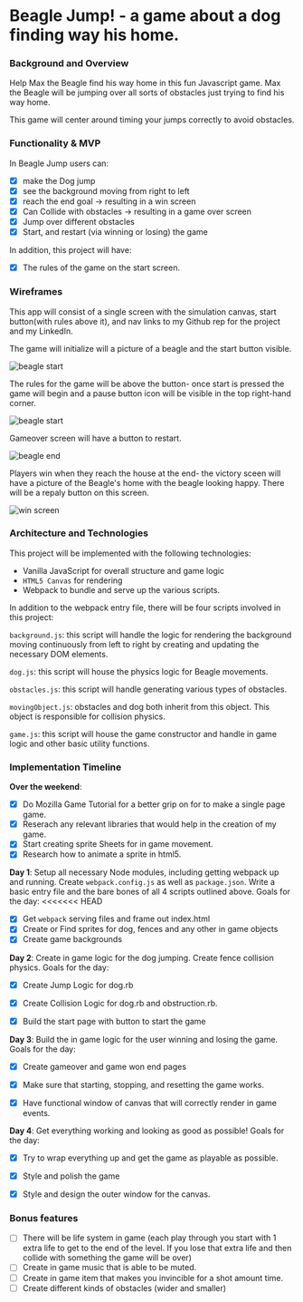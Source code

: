 # Beagle Jump! - a game about a dog finding way his home.

### Background and Overview

Help Max the Beagle find his way home in this fun Javascript game. Max the Beagle will be jumping over all sorts of obstacles just trying to find his way home.

This game will center around timing your jumps correctly to avoid obstacles.


### Functionality & MVP  

In Beagle Jump users can:
- [X] make the Dog jump
- [X] see the background moving from right to left
- [X] reach the end goal -> resulting in a win screen
- [X] Can Collide with obstacles -> resulting in a game over screen
- [X] Jump over different obstacles
- [X] Start, and restart (via winning or losing) the game

In addition, this project will have:
- [X] The rules of the game on the start screen.

### Wireframes
This app will consist of a single screen with the simulation canvas, start button(with rules above it), and nav links to my Github rep for the project and my LinkedIn.  

The game will initialize will a picture of a beagle and the start button visible.

![beagle start](https://i.imgur.com/Fs7GjNp.png)


The rules for the game will be above the button- once start is pressed the game will begin and a pause button icon will be visible in the top right-hand corner.


![beagle start](https://i.imgur.com/S3Bjf9b.png)


Gameover screen will have a button to restart.


![beagle end](https://i.imgur.com/KG9bcoW.png)


Players win when they reach the house at the end- the victory sceen will have a picture of the Beagle's home with the beagle looking happy. There will be a repaly button on this screen.


![win screen](https://i.imgur.com/vamq3Oz.png)


### Architecture and Technologies

This project will be implemented with the following technologies:

- Vanilla JavaScript for overall structure and game logic
- `HTML5 Canvas` for rendering
- Webpack to bundle and serve up the various scripts.

In addition to the webpack entry file, there will be four scripts involved in this project:

`background.js`: this script will handle the logic for rendering the background moving continuously from left to right by creating and updating the necessary DOM elements.

`dog.js`: this script will house the physics logic for Beagle movements.

`obstacles.js`: this script will handle generating various types of obstacles.

`movingObject.js`: obstacles and dog both inherit from this object. This object is responsible for collision physics.

`game.js`: this script will house the game constructor and handle in game logic and other basic utility functions.

### Implementation Timeline

**Over the weekend**:
- [x] Do Mozilla Game Tutorial for a better grip on for to make a single page game.
- [x] Reserach any relevant libraries that would help in the creation of my game.
- [x] Start creating sprite Sheets for in game movement.
- [x] Research how to animate a sprite in html5.

**Day 1**: Setup all necessary Node modules, including getting webpack up and running.  Create `webpack.config.js` as well as `package.json`.  Write a basic entry file and the bare bones of all 4 scripts outlined above.  Goals for the day:
<<<<<<< HEAD
- [X] Get `webpack` serving files and frame out index.html
- [X] Create or Find sprites for dog, fences and any other in game objects
- [X] Create game backgrounds

**Day 2**: Create in game logic for the dog jumping. Create fence collision physics. Goals for the day:

- [X] Create Jump Logic for dog.rb
- [X] Create Collision Logic for dog.rb and obstruction.rb.
- [X] Build the start page with button to start the game


**Day 3**: Build the in game logic for the user winning and losing the game. Goals for the day:
- [X] Create gameover and game won end pages
- [X] Make sure that starting, stopping, and resetting the game works.
- [X] Have functional window of canvas that will correctly render in game events.


**Day 4**: Get everything working and looking as good as possible! Goals for the day:

- [X] Try to wrap everything up and get the game as playable as possible.
- [X] Style and polish the game
- [X] Style and design the outer window for the canvas.



### Bonus features
- [ ] There will be life system in game (each play through you start with 1 extra life to get to the end of the level. If you lose that extra life and then collide with something the game will be over)
- [ ] Create in game music that is able to be muted.
- [ ] Create in game item that makes you invincible for a shot amount time.
- [ ] Create different kinds of obstacles (wider and smaller)
